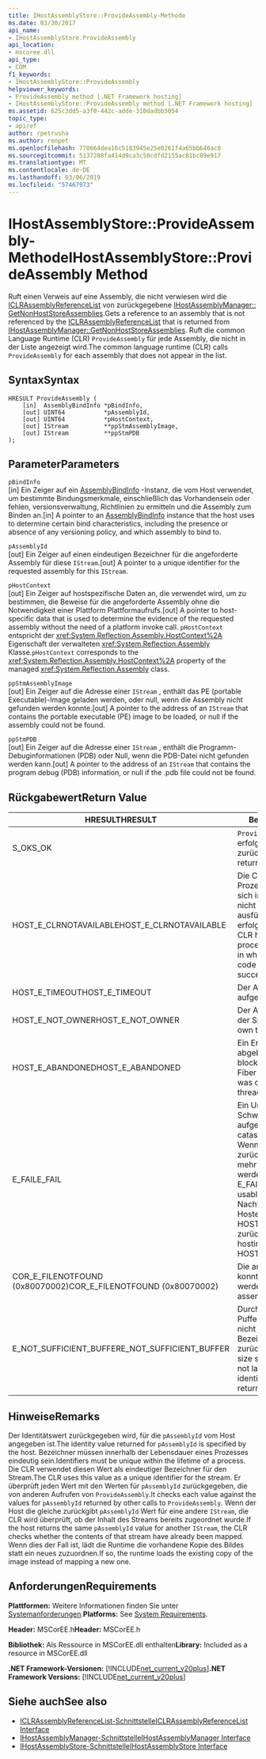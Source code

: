 ```yaml
---
title: IHostAssemblyStore::ProvideAssembly-Methode
ms.date: 03/30/2017
api_name:
- IHostAssemblyStore.ProvideAssembly
api_location:
- mscoree.dll
api_type:
- COM
f1_keywords:
- IHostAssemblyStore::ProvideAssembly
helpviewer_keywords:
- ProvideAssembly method [.NET Framework hosting]
- IHostAssemblyStore::ProvideAssembly method [.NET Framework hosting]
ms.assetid: 625c3dd5-a3f0-442c-adde-310dadbb5054
topic_type:
- apiref
author: rpetrusha
ms.author: ronpet
ms.openlocfilehash: 778664dea16c5183945e25e0261f4a65bb646ac0
ms.sourcegitcommit: 5137208fa414d9ca3c58cdfd2155ac81bc89e917
ms.translationtype: MT
ms.contentlocale: de-DE
ms.lasthandoff: 03/06/2019
ms.locfileid: "57467973"
---
```

# <a name="ihostassemblystoreprovideassembly-method"></a><span data-ttu-id="a53ca-102">IHostAssemblyStore::ProvideAssembly-Methode</span><span class="sxs-lookup"><span data-stu-id="a53ca-102">IHostAssemblyStore::ProvideAssembly Method</span></span>
<span data-ttu-id="a53ca-103">Ruft einen Verweis auf eine Assembly, die nicht verwiesen wird die [ICLRAssemblyReferenceList](../../../../docs/framework/unmanaged-api/hosting/iclrassemblyreferencelist-interface.md) von zurückgegebene [IHostAssemblyManager:: GetNonHostStoreAssemblies](../../../../docs/framework/unmanaged-api/hosting/ihostassemblymanager-getnonhoststoreassemblies-method.md).</span><span class="sxs-lookup"><span data-stu-id="a53ca-103">Gets a reference to an assembly that is not referenced by the [ICLRAssemblyReferenceList](../../../../docs/framework/unmanaged-api/hosting/iclrassemblyreferencelist-interface.md) that is returned from [IHostAssemblyManager::GetNonHostStoreAssemblies](../../../../docs/framework/unmanaged-api/hosting/ihostassemblymanager-getnonhoststoreassemblies-method.md).</span></span> <span data-ttu-id="a53ca-104">Ruft die common Language Runtime (CLR) `ProvideAssembly` für jede Assembly, die nicht in der Liste angezeigt wird.</span><span class="sxs-lookup"><span data-stu-id="a53ca-104">The common language runtime (CLR) calls `ProvideAssembly` for each assembly that does not appear in the list.</span></span>  
  
## <a name="syntax"></a><span data-ttu-id="a53ca-105">Syntax</span><span class="sxs-lookup"><span data-stu-id="a53ca-105">Syntax</span></span>  
  
```  
HRESULT ProvideAssembly (  
    [in]  AssemblyBindInfo *pBindInfo,  
    [out] UINT64           *pAssemblyId,  
    [out] UINT64           *pHostContext,  
    [out] IStream          **ppStmAssemblyImage,  
    [out] IStream          **ppStmPDB  
);  
```  
  
## <a name="parameters"></a><span data-ttu-id="a53ca-106">Parameter</span><span class="sxs-lookup"><span data-stu-id="a53ca-106">Parameters</span></span>  
 `pBindInfo`  
 <span data-ttu-id="a53ca-107">[in] Ein Zeiger auf ein [AssemblyBindInfo](../../../../docs/framework/unmanaged-api/hosting/assemblybindinfo-structure.md) -Instanz, die vom Host verwendet, um bestimmte Bindungsmerkmale, einschließlich das Vorhandensein oder fehlen, versionsverwaltung, Richtlinien zu ermitteln und die Assembly zum Binden an.</span><span class="sxs-lookup"><span data-stu-id="a53ca-107">[in] A pointer to an [AssemblyBindInfo](../../../../docs/framework/unmanaged-api/hosting/assemblybindinfo-structure.md) instance that the host uses to determine certain bind characteristics, including the presence or absence of any versioning policy, and which assembly to bind to.</span></span>  
  
 `pAssemblyId`  
 <span data-ttu-id="a53ca-108">[out] Ein Zeiger auf einen eindeutigen Bezeichner für die angeforderte Assembly für diese `IStream`.</span><span class="sxs-lookup"><span data-stu-id="a53ca-108">[out] A pointer to a unique identifier for the requested assembly for this `IStream`.</span></span>  
  
 `pHostContext`  
 <span data-ttu-id="a53ca-109">[out] Ein Zeiger auf hostspezifische Daten an, die verwendet wird, um zu bestimmen, die Beweise für die angeforderte Assembly ohne die Notwendigkeit einer Plattform Plattformaufrufs.</span><span class="sxs-lookup"><span data-stu-id="a53ca-109">[out] A pointer to host-specific data that is used to determine the evidence of the requested assembly without the need of a platform invoke call.</span></span> <span data-ttu-id="a53ca-110">`pHostContext` entspricht der <xref:System.Reflection.Assembly.HostContext%2A> Eigenschaft der verwalteten <xref:System.Reflection.Assembly> Klasse.</span><span class="sxs-lookup"><span data-stu-id="a53ca-110">`pHostContext` corresponds to the <xref:System.Reflection.Assembly.HostContext%2A> property of the managed <xref:System.Reflection.Assembly> class.</span></span>  
  
 `ppStmAssemblyImage`  
 <span data-ttu-id="a53ca-111">[out] Ein Zeiger auf die Adresse einer `IStream` , enthält das PE (portable Executable)-Image geladen werden, oder null, wenn die Assembly nicht gefunden werden konnte.</span><span class="sxs-lookup"><span data-stu-id="a53ca-111">[out] A pointer to the address of an `IStream` that contains the portable executable (PE) image to be loaded, or null if the assembly could not be found.</span></span>  
  
 `ppStmPDB`  
 <span data-ttu-id="a53ca-112">[out] Ein Zeiger auf die Adresse einer `IStream` , enthält die Programm-Debuginformationen (PDB) oder Null, wenn die PDB-Datei nicht gefunden werden kann.</span><span class="sxs-lookup"><span data-stu-id="a53ca-112">[out] A pointer to the address of an `IStream` that contains the program debug (PDB) information, or null if the .pdb file could not be found.</span></span>  
  
## <a name="return-value"></a><span data-ttu-id="a53ca-113">Rückgabewert</span><span class="sxs-lookup"><span data-stu-id="a53ca-113">Return Value</span></span>  
  
|<span data-ttu-id="a53ca-114">HRESULT</span><span class="sxs-lookup"><span data-stu-id="a53ca-114">HRESULT</span></span>|<span data-ttu-id="a53ca-115">Beschreibung</span><span class="sxs-lookup"><span data-stu-id="a53ca-115">Description</span></span>|  
|-------------|-----------------|  
|<span data-ttu-id="a53ca-116">S_OK</span><span class="sxs-lookup"><span data-stu-id="a53ca-116">S_OK</span></span>|<span data-ttu-id="a53ca-117">`ProvideAssembly` wurde erfolgreich zurückgegeben.</span><span class="sxs-lookup"><span data-stu-id="a53ca-117">`ProvideAssembly` returned successfully.</span></span>|  
|<span data-ttu-id="a53ca-118">HOST_E_CLRNOTAVAILABLE</span><span class="sxs-lookup"><span data-stu-id="a53ca-118">HOST_E_CLRNOTAVAILABLE</span></span>|<span data-ttu-id="a53ca-119">Die CLR wurde nicht in einen Prozess geladen und befindet sich in einem Zustand, in dem nicht verwalteten Code ausführen oder den Aufruf erfolgreich zu verarbeiten.</span><span class="sxs-lookup"><span data-stu-id="a53ca-119">The CLR has not been loaded into a process, or the CLR is in a state in which it cannot run managed code or process the call successfully.</span></span>|  
|<span data-ttu-id="a53ca-120">HOST_E_TIMEOUT</span><span class="sxs-lookup"><span data-stu-id="a53ca-120">HOST_E_TIMEOUT</span></span>|<span data-ttu-id="a53ca-121">Der Aufruf ist ein Timeout aufgetreten.</span><span class="sxs-lookup"><span data-stu-id="a53ca-121">The call timed out.</span></span>|  
|<span data-ttu-id="a53ca-122">HOST_E_NOT_OWNER</span><span class="sxs-lookup"><span data-stu-id="a53ca-122">HOST_E_NOT_OWNER</span></span>|<span data-ttu-id="a53ca-123">Der Aufrufer ist nicht Besitzer der Sperre.</span><span class="sxs-lookup"><span data-stu-id="a53ca-123">The caller does not own the lock.</span></span>|  
|<span data-ttu-id="a53ca-124">HOST_E_ABANDONED</span><span class="sxs-lookup"><span data-stu-id="a53ca-124">HOST_E_ABANDONED</span></span>|<span data-ttu-id="a53ca-125">Ein Ereignis wurde abgebrochen, während sich der blockierte Thread oder eine Fiber darauf gewartet.</span><span class="sxs-lookup"><span data-stu-id="a53ca-125">An event was canceled while a blocked thread or fiber was waiting on it.</span></span>|  
|<span data-ttu-id="a53ca-126">E_FAIL</span><span class="sxs-lookup"><span data-stu-id="a53ca-126">E_FAIL</span></span>|<span data-ttu-id="a53ca-127">Ein Unbekannter Schwerwiegender Fehler ist aufgetreten.</span><span class="sxs-lookup"><span data-stu-id="a53ca-127">An unknown catastrophic failure occurred.</span></span> <span data-ttu-id="a53ca-128">Wenn eine Methode E_FAIL zurückgibt, ist die CLR nicht mehr im Prozess verwendet werden.</span><span class="sxs-lookup"><span data-stu-id="a53ca-128">When a method returns E_FAIL, the CLR is no longer usable within the process.</span></span> <span data-ttu-id="a53ca-129">Nachfolgende Aufrufe zum Hosten der Methoden HOST_E_CLRNOTAVAILABLE zurück.</span><span class="sxs-lookup"><span data-stu-id="a53ca-129">Subsequent calls to hosting methods return HOST_E_CLRNOTAVAILABLE.</span></span>|  
|<span data-ttu-id="a53ca-130">COR_E_FILENOTFOUND (0x80070002)</span><span class="sxs-lookup"><span data-stu-id="a53ca-130">COR_E_FILENOTFOUND (0x80070002)</span></span>|<span data-ttu-id="a53ca-131">Die angeforderte Assembly konnte nicht gefunden werden.</span><span class="sxs-lookup"><span data-stu-id="a53ca-131">The requested assembly could not be located.</span></span>|  
|<span data-ttu-id="a53ca-132">E_NOT_SUFFICIENT_BUFFER</span><span class="sxs-lookup"><span data-stu-id="a53ca-132">E_NOT_SUFFICIENT_BUFFER</span></span>|<span data-ttu-id="a53ca-133">Durch die angegebene Puffergröße `pAssemblyId` ist nicht groß genug für den Bezeichner, der der Host zurückgeben möchte.</span><span class="sxs-lookup"><span data-stu-id="a53ca-133">The buffer size specified by `pAssemblyId` is not large enough to hold the identifier that the host wants to return.</span></span>|  
  
## <a name="remarks"></a><span data-ttu-id="a53ca-134">Hinweise</span><span class="sxs-lookup"><span data-stu-id="a53ca-134">Remarks</span></span>  
 <span data-ttu-id="a53ca-135">Der Identitätswert zurückgegeben wird, für die `pAssemblyId` vom Host angegeben ist.</span><span class="sxs-lookup"><span data-stu-id="a53ca-135">The identity value returned for `pAssemblyId` is specified by the host.</span></span> <span data-ttu-id="a53ca-136">Bezeichner müssen innerhalb der Lebensdauer eines Prozesses eindeutig sein.</span><span class="sxs-lookup"><span data-stu-id="a53ca-136">Identifiers must be unique within the lifetime of a process.</span></span> <span data-ttu-id="a53ca-137">Die CLR verwendet diesen Wert als eindeutiger Bezeichner für den Stream.</span><span class="sxs-lookup"><span data-stu-id="a53ca-137">The CLR uses this value as a unique identifier for the stream.</span></span> <span data-ttu-id="a53ca-138">Er überprüft jeden Wert mit den Werten für `pAssemblyId` zurückgegeben, die von anderen Aufrufen von `ProvideAssembly`.</span><span class="sxs-lookup"><span data-stu-id="a53ca-138">It checks each value against the values for `pAssemblyId` returned by other calls to `ProvideAssembly`.</span></span> <span data-ttu-id="a53ca-139">Wenn der Host die gleiche zurückgibt `pAssemblyId` Wert für eine andere `IStream`, die CLR wird überprüft, ob der Inhalt des Streams bereits zugeordnet wurde.</span><span class="sxs-lookup"><span data-stu-id="a53ca-139">If the host returns the same `pAssemblyId` value for another `IStream`, the CLR checks whether the contents of that stream have already been mapped.</span></span> <span data-ttu-id="a53ca-140">Wenn dies der Fall ist, lädt die Runtime die vorhandene Kopie des Bildes statt ein neues zuzuordnen.</span><span class="sxs-lookup"><span data-stu-id="a53ca-140">If so, the runtime loads the existing copy of the image instead of mapping a new one.</span></span>  
  
## <a name="requirements"></a><span data-ttu-id="a53ca-141">Anforderungen</span><span class="sxs-lookup"><span data-stu-id="a53ca-141">Requirements</span></span>  
 <span data-ttu-id="a53ca-142">**Plattformen:** Weitere Informationen finden Sie unter [Systemanforderungen](../../../../docs/framework/get-started/system-requirements.md).</span><span class="sxs-lookup"><span data-stu-id="a53ca-142">**Platforms:** See [System Requirements](../../../../docs/framework/get-started/system-requirements.md).</span></span>  
  
 <span data-ttu-id="a53ca-143">**Header:** MSCorEE.h</span><span class="sxs-lookup"><span data-stu-id="a53ca-143">**Header:** MSCorEE.h</span></span>  
  
 <span data-ttu-id="a53ca-144">**Bibliothek:** Als Ressource in MSCorEE.dll enthalten</span><span class="sxs-lookup"><span data-stu-id="a53ca-144">**Library:** Included as a resource in MSCorEE.dll</span></span>  
  
 <span data-ttu-id="a53ca-145">**.NET Framework-Versionen:** [!INCLUDE[net_current_v20plus](../../../../includes/net-current-v20plus-md.md)]</span><span class="sxs-lookup"><span data-stu-id="a53ca-145">**.NET Framework Versions:** [!INCLUDE[net_current_v20plus](../../../../includes/net-current-v20plus-md.md)]</span></span>  
  
## <a name="see-also"></a><span data-ttu-id="a53ca-146">Siehe auch</span><span class="sxs-lookup"><span data-stu-id="a53ca-146">See also</span></span>
- [<span data-ttu-id="a53ca-147">ICLRAssemblyReferenceList-Schnittstelle</span><span class="sxs-lookup"><span data-stu-id="a53ca-147">ICLRAssemblyReferenceList Interface</span></span>](../../../../docs/framework/unmanaged-api/hosting/iclrassemblyreferencelist-interface.md)
- [<span data-ttu-id="a53ca-148">IHostAssemblyManager-Schnittstelle</span><span class="sxs-lookup"><span data-stu-id="a53ca-148">IHostAssemblyManager Interface</span></span>](../../../../docs/framework/unmanaged-api/hosting/ihostassemblymanager-interface.md)
- [<span data-ttu-id="a53ca-149">IHostAssemblyStore-Schnittstelle</span><span class="sxs-lookup"><span data-stu-id="a53ca-149">IHostAssemblyStore Interface</span></span>](../../../../docs/framework/unmanaged-api/hosting/ihostassemblystore-interface.md)
